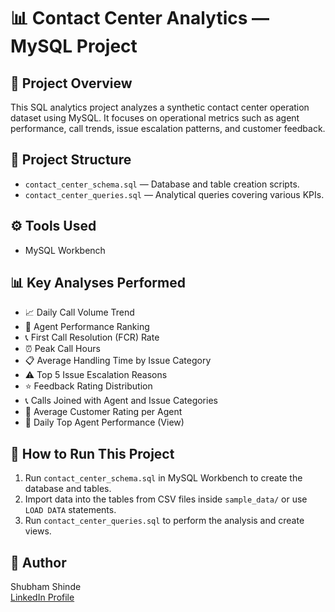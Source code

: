 # 📊 Contact Center Analytics — MySQL Project

## 📌 Project Overview
This SQL analytics project analyzes a synthetic contact center operation dataset using MySQL. It focuses on operational metrics such as agent performance, call trends, issue escalation patterns, and customer feedback.

## 📂 Project Structure

- `contact_center_schema.sql` — Database and table creation scripts.
- `contact_center_queries.sql` — Analytical queries covering various KPIs.

## ⚙️ Tools Used

- MySQL Workbench

## 📊 Key Analyses Performed

- 📈 Daily Call Volume Trend
- 👥 Agent Performance Ranking
- 📞 First Call Resolution (FCR) Rate
- ⏰ Peak Call Hours
- 📋 Average Handling Time by Issue Category
- ⚠️ Top 5 Issue Escalation Reasons
- ⭐ Feedback Rating Distribution
- 📞 Calls Joined with Agent and Issue Categories
- 🌟 Average Customer Rating per Agent
- 🥇 Daily Top Agent Performance (View)

## 📝 How to Run This Project

1. Run `contact_center_schema.sql` in MySQL Workbench to create the database and tables.
2. Import data into the tables from CSV files inside `sample_data/` or use `LOAD DATA` statements.
3. Run `contact_center_queries.sql` to perform the analysis and create views.

## 📣 Author

Shubham Shinde  
[LinkedIn Profile](https://www.linkedin.com/in/shubham-s-shinde01/)

